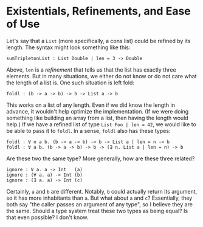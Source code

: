 # Existentials, Refinements, and Ease of Use

Let's say that a `List` (more specifically, a cons list) could be refined
by its length. The syntax might look something like this:

    sumTripletonList : List Double | len = 3 -> Double

Above, `len` is a *refinement* that tells us that the list has exactly
three elements. But in many situations, we either do not know or do not
care what the length of a list is. One such situation is left fold:

    foldl : (b -> a -> b) -> b -> List a -> b

This works on a list of any length. Even if we did know the length in
advance, it wouldn't help optimize the implementation. (If we were
doing something like building an array from a list, then having the
length would help.) If we have a refined list of type `List Foo | len = 42`,
we would like to be able to pass it to `foldl`. In a sense, `foldl`
also has these types:

    foldl : ∀ n a b. (b -> a -> b) -> b -> List a | len = n -> b
    foldl : ∀ a b. (b -> a -> b) -> b -> (∃ n. List a | len = n) -> b

Are these two the same type? More generally, how are these three
related?

    ignore : ∀ a. a -> Int   (a)
    ignore : (∀ a. a) -> Int (b)
    ignore : (∃ a. a) -> Int (c)

Certainly, `a` and `b` are different. Notably, `b` could actually
return its argument, so it has more inhabitants than `a`. But what
about `a` and `c`? Essentially, they both say "the caller passes an
argument of any type", so I believe they are the same. Should a type
system treat these two types as being equal? Is that even possible?
I don't know.
